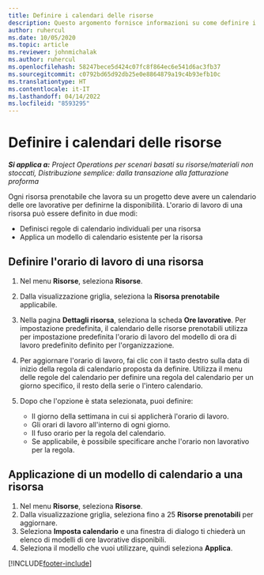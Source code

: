 ```yaml
---
title: Definire i calendari delle risorse
description: Questo argomento fornisce informazioni su come definire i calendari di ore lavorative per le risorse in Project Operations.
author: ruhercul
ms.date: 10/05/2020
ms.topic: article
ms.reviewer: johnmichalak
ms.author: ruhercul
ms.openlocfilehash: 58247bece5d424c07fc8f864ec6e541d6ac3fb37
ms.sourcegitcommit: c0792bd65d92db25e0e8864879a19c4b93efb10c
ms.translationtype: HT
ms.contentlocale: it-IT
ms.lasthandoff: 04/14/2022
ms.locfileid: "8593295"
---
```

# <a name="define-resource-calendars"></a>Definire i calendari delle risorse

_**Si applica a:** Project Operations per scenari basati su risorse/materiali non stoccati, Distribuzione semplice: dalla transazione alla fatturazione proforma_

Ogni risorsa prenotabile che lavora su un progetto deve avere un calendario delle ore lavorative per definirne la disponibilità. L'orario di lavoro di una risorsa può essere definito in due modi: 

   - Definisci regole di calendario individuali per una risorsa
   - Applica un modello di calendario esistente per la risorsa

## <a name="define-a-resources-working-hours"></a>Definire l'orario di lavoro di una risorsa

1. Nel menu **Risorse**, seleziona **Risorse**.
2. Dalla visualizzazione griglia, seleziona la **Risorsa prenotabile** applicabile.
3. Nella pagina **Dettagli risorsa**, seleziona la scheda **Ore lavorative**. Per impostazione predefinita, il calendario delle risorse prenotabili utilizza per impostazione predefinita l'orario di lavoro del modello di ora di lavoro predefinito definito per l'organizzazione.
4. Per aggiornare l'orario di lavoro, fai clic con il tasto destro sulla data di inizio della regola di calendario proposta da definire. Utilizza il menu delle regole del calendario per definire una regola del calendario per un giorno specifico, il resto della serie o l'intero calendario.
5. Dopo che l'opzione è stata selezionata, puoi definire:

    - Il giorno della settimana in cui si applicherà l'orario di lavoro.
    - Gli orari di lavoro all'interno di ogni giorno.
    - Il fuso orario per la regola del calendario.
    - Se applicabile, è possibile specificare anche l'orario non lavorativo per la regola.

## <a name="applying-a-calendar-template-to-a-resource"></a>Applicazione di un modello di calendario a una risorsa

1. Nel menu **Risorse**, seleziona **Risorse**.
2. Dalla visualizzazione griglia, seleziona fino a 25 **Risorse prenotabili** per aggiornare.
3. Seleziona **Imposta calendario** e una finestra di dialogo ti chiederà un elenco di modelli di ore lavorative disponibili.
4. Seleziona il modello che vuoi utilizzare, quindi seleziona **Applica**.


[!INCLUDE[footer-include](../includes/footer-banner.md)]